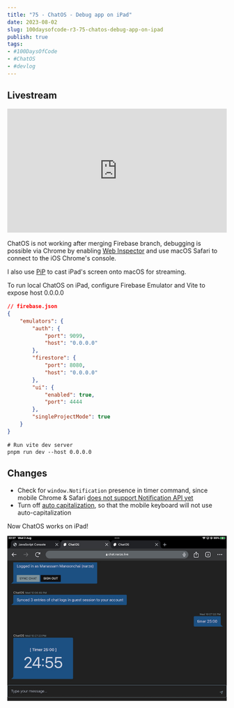 ```yaml
---
title: "75 - ChatOS - Debug app on iPad"
date: 2023-08-02
slug: 100daysofcode-r3-75-chatos-debug-app-on-ipad
publish: true
tags:
- #100DaysOfCode 
- #ChatOS 
- #devlog
---
```


## Livestream

<iframe width="100%" style="aspect-ratio: 16 / 9;" src="https://www.youtube.com/embed/cR1ONcMaHIY" title="YouTube video player" frameborder="0" allow="accelerometer; autoplay; clipboard-write; encrypted-media; gyroscope; picture-in-picture; web-share" allowfullscreen></iframe>

ChatOS is not working after merging Firebase branch, debugging is possible via Chrome by enabling [Web Inspector](https://developer.chrome.com/blog/debugging-chrome-on-ios) and use macOS Safari to connect to the iOS Chrome's console.

I also use [PiP](ttps://github.com/amitv87/PiP) to cast iPad's screen onto macOS for streaming.

To run local ChatOS on iPad, configure Firebase Emulator and Vite to expose host 0.0.0.0

```json
// firebase.json
{
	"emulators": {
		"auth": {
			"port": 9099,
			"host": "0.0.0.0"
		},
		"firestore": {
			"port": 8080,
			"host": "0.0.0.0"
		},
		"ui": {
			"enabled": true,
			"port": 4444
		},
		"singleProjectMode": true
	}
}
```

```shell
# Run vite dev server
pnpm run dev --host 0.0.0.0
```

## Changes

- Check for `window.Notification` presence in timer command, since mobile Chrome & Safari [does not support Notification API yet](https://developer.mozilla.org/en-US/docs/Web/API/notification)
- Turn off [auto capitalization](https://developer.mozilla.org/en-US/docs/Web/HTML/Global_attributes/autocapitalize), so that the mobile keyboard will not use auto-capitalization

Now ChatOS works on iPad!

![](1-Projects/100DaysOfCode-R3/attachments/IMG_27B9BA42FD27-1.jpeg)